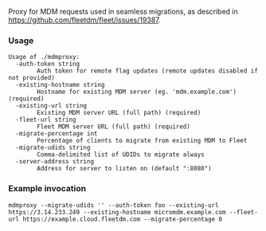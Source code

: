 Proxy for MDM requests used in seamless migrations, as described in
https://github.com/fleetdm/fleet/issues/19387.


### Usage

```
Usage of ./mdmproxy:
  -auth-token string
        Auth token for remote flag updates (remote updates disabled if not provided)
  -existing-hostname string
        Hostname for existing MDM server (eg. 'mdm.example.com') (required)
  -existing-url string
        Existing MDM server URL (full path) (required)
  -fleet-url string
        Fleet MDM server URL (full path) (required)
  -migrate-percentage int
        Percentage of clients to migrate from existing MDM to Fleet
  -migrate-udids string
        Comma-delimited list of UDIDs to migrate always
  -server-address string
        Address for server to listen on (default ":8080")
```

### Example invocation
```
mdmproxy --migrate-udids '' --auth-token foo --existing-url https://3.14.233.249 --existing-hostname micromdm.example.com --fleet-url https://example.cloud.fleetdm.com --migrate-percentage 0
```